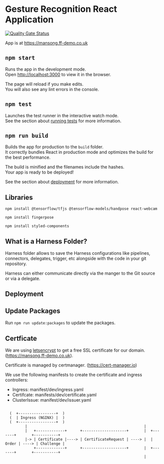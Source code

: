 # Gesture Recognition React Application

[![Quality Gate Status](http://35.189.72.203:9000/api/project_badges/measure?project=GestureRecognition&metric=alert_status)](http://35.189.72.203:9000/dashboard?id=GestureRecognition)

App is at <https://mansong.ff-demo.co.uk>

## `npm start`

Runs the app in the development mode.\
Open [http://localhost:3000](http://localhost:3000) to view it in the browser.

The page will reload if you make edits.\
You will also see any lint errors in the console.

## `npm test`

Launches the test runner in the interactive watch mode.\
See the section about [running tests](https://facebook.github.io/create-react-app/docs/running-tests) for more information.

## `npm run build`

Builds the app for production to the `build` folder.\
It correctly bundles React in production mode and optimizes the build for the best performance.

The build is minified and the filenames include the hashes.\
Your app is ready to be deployed!

See the section about [deployment](https://facebook.github.io/create-react-app/docs/deployment) for more information.

## Libraries

`npm install @tensorflow/tfjs @tensorflow-models/handpose react-webcam`

`npm install fingerpose`

`npm install styled-components`

## What is a Harness Folder?

Harness folder allows to save the Harness configurations like pipelines, connectors, delegates, trigger, etc alongside with the code in your git repository.

Harness can either communicate directly via the manger to the Git source or via a delegate.

## Deployment

## Update Packages

Run `npm run update:packages` to update the packages.

## Certficate

We are using [letsencrypt](https://letsencrypt.org/) to get a free SSL certificate for our domain. (<https://mansong.ff-demo.co.uk>).

Certificate is managed by certmanager. (<https://cert-manager.io>)

We use the following manifests to create the certificate and ingress controllers:

- Ingress: manifest/dev/ingress.yaml
- Certifcate: manifests/dev/certificate.yaml
- ClusterIssue: manifest/dev/issuer.yaml

```text

  (  +-----------------+  )
  (  | Ingress (NGINX) |  )
  (  +-----------------+  )
         |                                                     |
         |   +-------------+      +--------------------+       |  +-------+       +-----------+
         |-> | Certificate |----> | CertificateRequest | ----> |  | Order | ----> | Challenge |
             +-------------+      +--------------------+       |  +-------+       +-----------+
                                                               |
```
